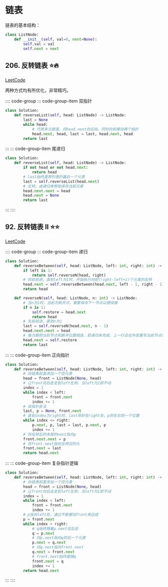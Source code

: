 # 链表

链表的基本结构：
```python
class ListNode:
    def __init__(self, val=0, next=None):
        self.val = val
        self.next = next
```

## 206. 反转链表 :star::fire:

[LeetCode](https://leetcode-cn.com/problems/reverse-linked-list/)

两种方式均有所优化，非常精巧。

:::: code-group
::: code-group-item 双指针
```python
class Solution:
    def reverseList(self, head: ListNode) -> ListNode:
        last = None
        while head:
            # 巧用多元赋值，将head.next向后指，同时向前挪动两个指针
            head.next, head, last = last, head.next, head
        return last
```
:::
::: code-group-item 尾递归
```python
class Solution:
    def reverseList(self, head: ListNode) -> ListNode:
        if not head or not head.next:
            return head
        # last始终是原列表的最后一个元素
        last = self.reverseList(head.next)
        # 反转，由递归来帮助保存当前元素
        head.next.next = head
        head.next = None
        return last
```
:::
::::

## 92. 反转链表 II :star::star:

[LeetCode](https://leetcode-cn.com/problems/reverse-linked-list-ii/)

:::: code-group
::: code-group-item 递归
```python
class Solution:
    def reverseBetween(self, head: ListNode, left: int, right: int) -> ListNode:
        if left is 1:
            return self.reverseN(head, right)
        # 向前前进，直到left为1时，开始执行对前(right-left+1)个元素的反转
        head.next = self.reverseBetween(head.next, left - 1, right - 1)
        return head

    def reverseN(self, head: ListNode, n: int) -> ListNode:
        # 当n为1时，当前为断开点，需要保存下一节点以便续接
        if n is 1:
            self.restore = head.next
            return head
        # 先前前进，直到n为1
        last = self.reverseN(head.next, n - 1)
        head.next.next = head
        # 每次都把当前节点和断开位置相连，若递归未完成，上一行会在外层重写当前节点的next
        head.next = self.restore
        return last
```
:::
::: code-group-item 正向指针
```python
class Solution:
    def reverseBetween(self, head: ListNode, left: int, right: int) -> ListNode:
        # 向链表前面添加一个空元素
        head = front = ListNode(None, head)
        # 让front向后走走到left左侧，当left为1即不动
        index = 1
        while index < left:
            front = front.next
            index += 1
        # 双指针走法
        last, p = None, front.next
        # 直到index为right时，last刚好在right处，p则在右侧一个位置
        while index <= right:
            p.next, p, last = last, p.next, p
            index += 1
        # 将反转后的末尾的next指向p
        front.next.next = p
        # 将front.next指向反转后的头
        front.next = last
        return head.next
```
:::
::: code-group-item 复杂指针逻辑
```python
class Solution:
    def reverseBetween(self, head: ListNode, left: int, right: int) -> ListNode:
        # 向链表前面添加一个空元素
        head = front = ListNode(None, head)
        # 让front向后走走到left左侧，当left为1即不动
        index = 1
        while index < left:
            front = front.next
            index += 1
        # p指向left处，通过不断挪动front来达成
        p = front.next
        while index < right:
            # q始终随着p.next往后走
            q = p.next
            # 将p.next指向q的后一个元素
            p.next = q.next
            # 将q.next指向front.next
            q.next = front.next
            # front.next始终跟随q
            front.next = q
            index += 1
        return head.next
```
:::
::::
